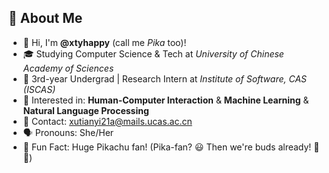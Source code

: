 ## 🤝 About Me
- 👋 Hi, I'm **@xtyhappy** (call me _Pika_ too)!
- 🎓 Studying Computer Science & Tech at _University of Chinese Academy of Sciences_
- 🏫 3rd-year Undergrad | Research Intern at _Institute of Software, CAS (ISCAS)_
- 🌱 Interested in: **Human-Computer Interaction** & **Machine Learning** & **Natural Language Processing**
- 💌 Contact: [xutianyi21a@mails.ucas.ac.cn](mailto:xutianyi21a@mails.ucas.ac.cn)
- 🗣️ Pronouns: She/Her
- 🌈 Fun Fact: Huge Pikachu fan! (Pika-fan? 😃 Then we're buds already! 🤝💖)
